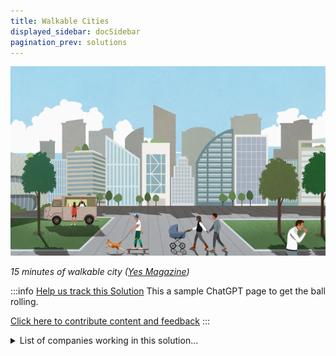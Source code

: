 ```yaml
---
title: Walkable Cities
displayed_sidebar: docSidebar
pagination_prev: solutions
---
```

![](/../static/img/walkable-cities.webp)

*15 minutes of walkable city ([Yes Magazine](https://www.yesmagazine.org/economy/2021/05/05/15-minute-city-walk))*

:::info [Help us track this Solution](contribute)
This a sample ChatGPT page to get the ball rolling.

[Click here to contribute content and feedback](contribute)
:::

<details>
        <summary>List of companies working in this solution...</summary>
        Experimental feature. Exciting Updates Underway!
        <div>
            <ul>
             
                <li><a href="https://maymobility.com">May Mobility</a></li>
            
                <li><a href="https://human-horizons.com/en">Human Horizons</a></li>
            
                <li><a href="https://volocopter.com">Volocopter</a></li>
            
                <li><a href="https://voiscooters.com">Voi</a></li>
            
                <li><a href="https://sidewalklabs.com/">Sidewalk Labs</a></li>
            
                <li><a href="https://www.sidewalkinfra.com/">Sidewalk Infrastructure Partners</a></li>
            
                <li><a href="https://transpod.com">Transpod</a></li>
            
                <li><a href="https://culdesac.com/">Culdesac</a></li>
            
                <li><a href="https://replicahq.com/">Replica</a></li>
            
            </ul>
        </div>
        </details>

:::company
  #### [Jobs listed in this solution at Climatebase](https://climatebase.org/jobs?l=&q=&drawdown_solutions=Walkable+Cities)
:::
## Overview
**Climate Technology Solution**: Walkable Cities

## Progress Made
- **Emission Reduction Technologies**: Walkable Cities have developed technologies like reflective pavement and paint to reduce heat absorption, thereby cutting down greenhouse gas emissions.
- **Key Contributors**: Companies like Tesla and the World Wildlife Fund have played a significant role in the development of these technologies.

## Lessons Learned
- **Stakeholder Engagement**: Comprehensive planning considering all stakeholders' needs is crucial.
- **Community Involvement**: Engaging the community in the planning process is important.
- **Dedicated Funding**: Having a reliable funding source is essential for successful implementation.
- **Pedestrian-Centric Design**: Prioritize pedestrian-friendly infrastructure and later integrate other modes of transportation.
- **Safe Environment**: Create safe and comfortable pedestrian environments.

## Challenges Ahead
- **Infrastructure Deficit**: Many cities lack infrastructure supporting walking as a primary transportation mode.
- **Political Will**: Overcoming lack of political support for necessary changes.
- **Funding Shortage**: Insufficient funding for walkable cities development and implementation.
- **Solutions for Challenges**: Utilize existing infrastructure, educate officials and public, secure funding from various sources.

## Best Path Forward
1. **Policy Implementation**: Develop and implement policies favoring walking and discouraging driving.
2. **Research Investment**: Increase funding for Walkable Cities technology research and development.
3. **Public Awareness**: Raise awareness about the benefits of Walkable Cities.
4. **Private Sector Involvement**: Encourage private sector investment in Walkable Cities technology.
5. **Collaboration**: Partner with other cities and organizations dedicated to climate change mitigation.

